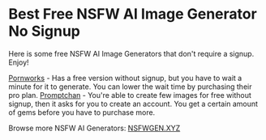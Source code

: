 # Best Free NSFW AI Image Generator No Signup

Here is some free NSFW AI Image Generators that don't require a signup. Enjoy!

[Pornworks](https://nsfwgen.xyz/pornworks) - Has a free version without signup, but you have to wait a minute for it to generate. You can lower the wait time by purchasing their pro plan.
[Promptchan](https://nsfwgen.xyz/promptchan) - You're able to create few images for free without signup, then it asks for you to create an account. You get a certain amount of gems before you have to purchase more. 

Browse more NSFW AI Generators: [NSFWGEN.XYZ](https://nsfwgen.xyz)
